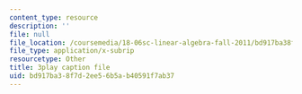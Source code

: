 ```yaml
---
content_type: resource
description: ''
file: null
file_location: /coursemedia/18-06sc-linear-algebra-fall-2011/bd917ba38f7d2ee56b5ab40591f7ab37_osh80YCg_GM.srt
file_type: application/x-subrip
resourcetype: Other
title: 3play caption file
uid: bd917ba3-8f7d-2ee5-6b5a-b40591f7ab37
---
```

